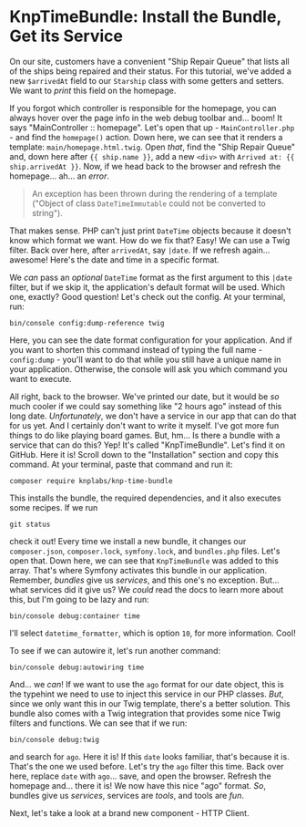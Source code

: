 # KnpTimeBundle: Install the Bundle, Get its Service

On our site, customers have a convenient "Ship Repair Queue" that lists all of the ships being repaired and their status. For this tutorial, we've added a new `$arrivedAt` field to our `Starship` class with some getters and setters. We want to *print* this field on the homepage.

If you forgot which controller is responsible for the homepage, you can always hover over the page info in the web debug toolbar and... boom! It says "MainController :: homepage". Let's open that up - `MainController.php` - and find the `homepage()` action. Down here, we can see that it renders a template: `main/homepage.html.twig`. Open *that*, find the "Ship Repair Queue" and, down here after `{{ ship.name }}`, add a new `<div>` with `Arrived at: {{ ship.arrivedAt }}`. Now, if we head back to the browser and refresh the homepage... ah... an *error*.

> An exception has been thrown during the rendering
> of a template ("Object of class `DateTimeImmutable`
> could not be converted to string").

That makes sense. PHP can't just print `DateTime` objects because it doesn't know which format we want. How do we fix that? Easy! We can use a Twig filter. Back over here, after `arrivedAt`, say `|date`. If we refresh again... awesome! Here's the date and time in a specific format.

We *can* pass an *optional* `DateTime` format as the first argument to this `|date` filter, but if we skip it, the application's default format will be used. Which one, exactly? Good question! Let's check out the config. At your terminal, run:

```terminal
bin/console config:dump-reference twig
```

Here, you can see the date format configuration for your application. And if you want to shorten this command instead of typing the full name - `config:dump` - you'll want to do that while you still have a unique name in your application. Otherwise, the console will ask you which command you want to execute.

All right, back to the browser. We've printed our date, but it would be *so* much cooler if we could say something like "2 hours ago" instead of this long date. *Unfortunately*, we don't have a service in our app that can do that for us yet. And I certainly don't want to write it myself. I've got more fun things to do like playing board games. But, hm... Is there a bundle with a service that can do this? Yep! It's called "KnpTimeBundle". Let's find it on GitHub. Here it is! Scroll down to the "Installation" section and copy this command. At your terminal, paste that command and run it:

```terminal
composer require knplabs/knp-time-bundle
```

This installs the bundle, the required dependencies, and it also executes some recipes. If we run

```terminal
git status
```

check it out! Every time we install a new bundle, it changes our `composer.json`, `composer.lock`, `symfony.lock`, and `bundles.php` files. Let's open that. Down here, we can see that `KnpTimeBundle` was added to this array. That's where Symfony activates this bundle in our application. Remember, *bundles* give us *services*, and this one's no exception. But... what services did it give us? We *could* read the docs to learn more about this, but I'm going to be lazy and run:

```terminal
bin/console debug:container time
```

I'll select `datetime_formatter`, which is option `10`, for more information. Cool!

To see if we can autowire it, let's run another command:

```terminal
bin/console debug:autowiring time
```

And... we *can*! If we want to use the `ago` format for our date object, this is the typehint we need to use to inject this service in our PHP classes. *But*, since we only want this in our Twig template, there's a better solution. This bundle also comes with a Twig integration that provides some nice Twig filters and functions. We can see that if we run:

```terminal
bin/console debug:twig
```

and search for `ago`. Here it is! If this `date` looks familiar, that's because it is. That's the one we used before. Let's try the `ago` filter this time. Back over here, replace `date` with `ago`... save, and open the browser. Refresh the homepage and... there it is! We now have this nice "ago" format. *So*, bundles give us *services*, services are *tools*, and tools are *fun*.

Next, let's take a look at a brand new component - HTTP Client.
